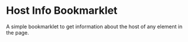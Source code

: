 # Host Info Bookmarklet

A simple bookmarklet to get information about the host of any element in the
page.